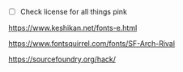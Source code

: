 - [ ] Check license for all things pink

https://www.keshikan.net/fonts-e.html


https://www.fontsquirrel.com/fonts/SF-Arch-Rival


https://sourcefoundry.org/hack/
